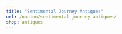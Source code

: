 ```yaml
---
title: "Sentimental Journey Antiques"
url: /nanton/sentimental-journey-antiques/
shop: antiques
---
```

